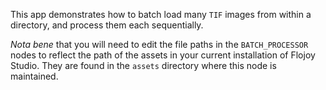 This app demonstrates how to batch load many `TIF` images from within a directory, and process them each sequentially.

*Nota bene* that you will need to edit the file paths in the `BATCH_PROCESSOR` nodes to reflect the path of the assets in your current installation of Flojoy Studio. They are found in the `assets` directory
where this node is maintained.
